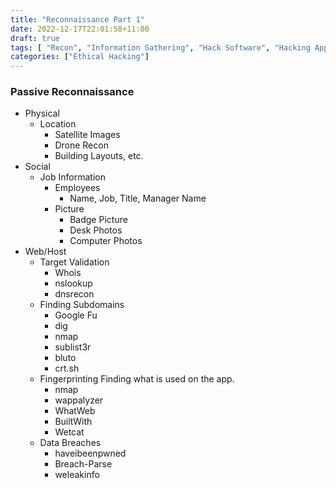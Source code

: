 ```yaml
---
title: "Reconnaissance Part 1"
date: 2022-12-17T22:01:58+11:00
draft: true
tags: [ "Recon", "Information Gathering", "Hack Software", "Hacking Applications", "Hacking Websites"]
categories: ["Ethical Hacking"]
---
```


### Passive Reconnaissance

- Physical
	- Location
		- Satellite Images
		- Drone Recon
		- Building Layouts, etc.
- Social
	- Job Information
		- Employees
			- Name, Job, Title, Manager Name
		- Picture
			- Badge Picture
			- Desk Photos
			- Computer Photos
- Web/Host
	- Target Validation
		- Whois
		- nslookup
		- dnsrecon
	- Finding Subdomains
		- Google Fu
		- dig
		- nmap
		- sublist3r
		- bluto
		- crt.sh
	- Fingerprinting
	   Finding what is used on the app.
		- nmap
		- wappalyzer
		- WhatWeb
		- BuiltWith
		- Wetcat
	- Data Breaches
		- haveibeenpwned
		- Breach-Parse
		- weleakinfo
